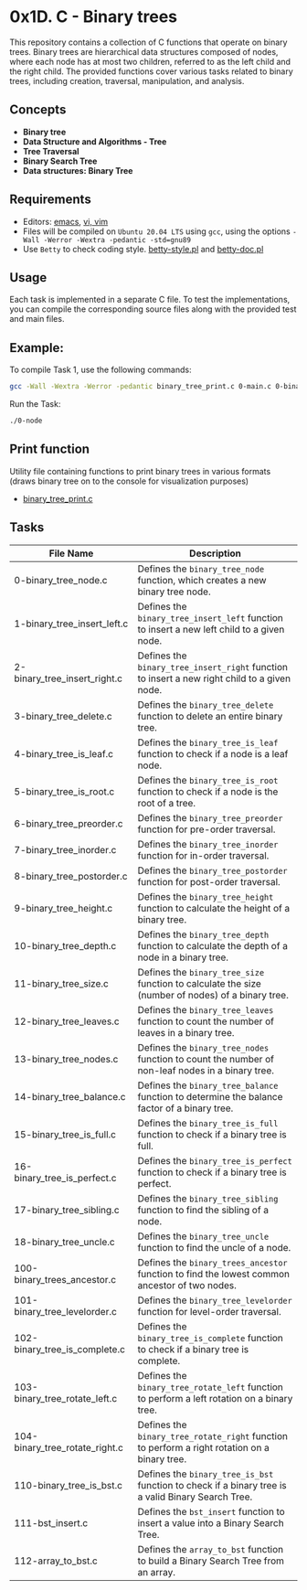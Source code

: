 # 0x1D. C - Binary trees

This repository contains a collection of C functions that operate on binary trees. Binary trees are hierarchical data structures composed of nodes, where each node has at most two children, referred to as the left child and the right child. The provided functions cover various tasks related to binary trees, including creation, traversal, manipulation, and analysis.

## Concepts

- __Binary tree__
- __Data Structure and Algorithms - Tree__
- __Tree Traversal__
- __Binary Search Tree__
- __Data structures: Binary Tree__

## Requirements

- Editors: [emacs](https://www.gnu.org/software/emacs/), [vi, vim](https://www.vim.org/)
- Files will be compiled on `Ubuntu 20.04 LTS` using `gcc`, using the options `-Wall -Werror -Wextra -pedantic -std=gnu89`
- Use `Betty` to check coding style. [betty-style.pl](https://github.com/holbertonschool/Betty/blob/master/betty-style.pl) and [betty-doc.pl](https://github.com/holbertonschool/Betty/blob/master/betty-doc.pl)


## Usage
Each task is implemented in a separate C file. To test the implementations, you can compile the corresponding source files along with the provided test and main files.

## Example:
To compile Task 1, use the following commands:
```sh
gcc -Wall -Wextra -Werror -pedantic binary_tree_print.c 0-main.c 0-binary_tree_node.c -o 0-node
```

Run the Task:
```sh
./0-node
```

## Print function
Utility file containing functions to print binary trees in various formats (draws binary tree on to the console for visualization purposes)
- [binary_tree_print.c](https://github.com/alx-tools/0x1C.c)


## Tasks

| File Name              | Description                                                                                   |
|------------------------|-----------------------------------------------------------------------------------------------|
| 0-binary_tree_node.c   | Defines the `binary_tree_node` function, which creates a new binary tree node.                            |
| 1-binary_tree_insert_left.c  | Defines the `binary_tree_insert_left` function to insert a new left child to a given node.       |
| 2-binary_tree_insert_right.c | Defines the `binary_tree_insert_right` function to insert a new right child to a given node.       |
| 3-binary_tree_delete.c       | Defines the `binary_tree_delete` function to delete an entire binary tree.                            |
| 4-binary_tree_is_leaf.c      | Defines the `binary_tree_is_leaf` function to check if a node is a leaf node.                               |
| 5-binary_tree_is_root.c      | Defines the `binary_tree_is_root` function to check if a node is the root of a tree.      |
| 6-binary_tree_preorder.c     | Defines the `binary_tree_preorder` function for pre-order traversal.        |
| 7-binary_tree_inorder.c      | Defines the `binary_tree_inorder` function for in-order traversal.         |
| 8-binary_tree_postorder.c    | Defines the `binary_tree_postorder` function for post-order traversal.       |
| 9-binary_tree_height.c       | Defines the `binary_tree_height` function to calculate the height of a binary tree.                     |
| 10-binary_tree_depth.c       | Defines the `binary_tree_depth` function to calculate the depth of a node in a binary tree.            |
| 11-binary_tree_size.c        | Defines the `binary_tree_size` function to calculate the size (number of nodes) of a binary tree.                     |
| 12-binary_tree_leaves.c      | Defines the `binary_tree_leaves` function to count the number of leaves in a binary tree.                        |
| 13-binary_tree_nodes.c       | Defines the `binary_tree_nodes` function to count the number of non-leaf nodes in a binary tree.  |
| 14-binary_tree_balance.c     | Defines the `binary_tree_balance` function to determine the balance factor of a binary tree.                       |
| 15-binary_tree_is_full.c     | Defines the `binary_tree_is_full` function to check if a binary tree is full.                          |
| 16-binary_tree_is_perfect.c  | Defines the `binary_tree_is_perfect` function to check if a binary tree is perfect.                        |
| 17-binary_tree_sibling.c     | Defines the `binary_tree_sibling` function to find the sibling of a node.             |
| 18-binary_tree_uncle.c       | Defines the `binary_tree_uncle` function to find the uncle of a node.               |
| 100-binary_trees_ancestor.c  | Defines the `binary_trees_ancestor` function to find the lowest common ancestor of two nodes. |
| 101-binary_tree_levelorder.c | Defines the `binary_tree_levelorder` function for level-order traversal.     |
| 102-binary_tree_is_complete.c | Defines the `binary_tree_is_complete` function to check if a binary tree is complete.                     |
| 103-binary_tree_rotate_left.c | Defines the `binary_tree_rotate_left` function to perform a left rotation on a binary tree.                |
| 104-binary_tree_rotate_right.c| Defines the `binary_tree_rotate_right` function to perform a right rotation on a binary tree.               |
| 110-binary_tree_is_bst.c     | Defines the `binary_tree_is_bst` function to check if a binary tree is a valid Binary Search Tree.    |
| 111-bst_insert.c             | Defines the `bst_insert` function to insert a value into a Binary Search Tree.                  |
| 112-array_to_bst.c           | Defines the `array_to_bst` function to build a Binary Search Tree from an array.                |






